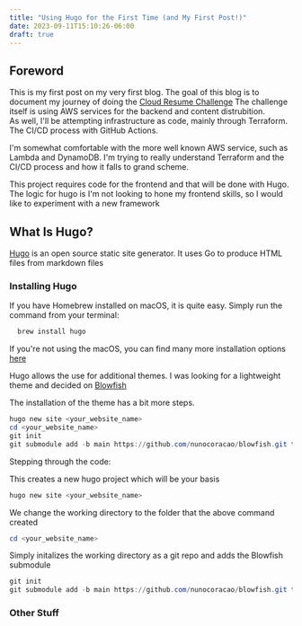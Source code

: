 ```yaml
---
title: "Using Hugo for the First Time (and My First Post!)"
date: 2023-09-11T15:10:26-06:00
draft: true
---
```


## Foreword

This is my first post on my very first blog.  The goal of this blog is to document
my journey of doing the [Cloud Resume Challenge](https://cloudresumechallenge.dev/)
The challenge itself is using AWS services for the backend and content distrubition.  
As well, I'll be attempting infrastructure as code, mainly through Terraform. The CI/CD
process with GitHub Actions.

I'm somewhat comfortable with the more well known AWS service, such as Lambda and DynamoDB.
I'm trying to really understand Terraform and the CI/CD process and how it falls to grand scheme.

This project requires code for the frontend and that will be done with Hugo.  
The logic for hugo is I'm not looking to hone my frontend skills, so I would like to experiment with a new framework

## What Is Hugo?

[Hugo](https://gohugo.io/) is an open source static site generator.  It uses Go to produce HTML files from markdown files

### Installing Hugo

If you have Homebrew installed on macOS, it is quite easy. Simply run the command from your terminal:

```powershell
  brew install hugo
```
If you're not using the macOS, you can find many more installation options [here](https://gohugo.io/installation/)

Hugo allows the use for additional themes. I was looking for a lightweight theme and decided on [Blowfish](https://blowfish.page/)

The installation of the theme has a bit more steps.


```powershell
hugo new site <your_website_name>
cd <your_website_name>
git init
git submodule add -b main https://github.com/nunocoracao/blowfish.git themes/blowfish
```

Stepping through the code:

This creates a new hugo project which will be your basis

```powershell
hugo new site <your_website_name>
```

We change the working directory to the folder that the above command created

```powershell
cd <your_website_name>
```

Simply initalizes the working directory as a git repo and adds the Blowfish submodule

```powershell
git init
git submodule add -b main https://github.com/nunocoracao/blowfish.git themes/blowfish```
```

### Other Stuff